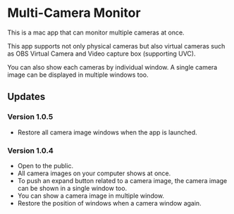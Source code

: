 # Multi-Camera Monitor

This is a mac app that can monitor multiple cameras at once.

This app supports not only physical cameras but also virtual cameras such as OBS Virtual Camera and Video capture box (supporting UVC).

You can also show each cameras by individual window. A single camera image can be displayed in multiple windows too.



## Updates

### Version 1.0.5

- Restore all camera image windows when the app is launched.

### Version 1.0.4

- Open to the public.
- All camera images on your computer shows at once.
- To push an expand button related to a camera image, the camera image can be shown in a single window too.
- You can show a camera image in multiple window.
- Restore the position of windows when a camera window again.